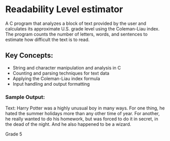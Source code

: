 # Readability Level estimator

A C program that analyzes a block of text provided by the user and calculates its approximate U.S. grade level using the Coleman-Liau index. The program counts the number of letters, words, and sentences to estimate how difficult the text is to read.

## Key Concepts:
-	String and character manipulation and analysis in C
-	Counting and parsing techniques for text data
-	Applying the Coleman-Liau index formula
-	Input handling and output formatting


### Sample Output:

Text: Harry Potter was a highly unusual boy in many ways. For one thing, he hated the summer holidays more than any other time of year. For another, he really wanted to do his homework, but was forced to do it in secret, in the dead of the night. And he also happened to be a wizard.

Grade 5

